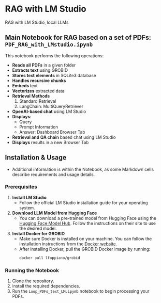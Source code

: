 # RAG with LM Studio
RAG with LM Studio, local LLMs
## Main Notebook for RAG based on a set of PDFs: `PDF_RAG_with_LMstudio.ipynb`
This notebook performs the following operations:
- **Reads all PDFs** in a given folder
- **Extracts text** using GROBID
- **Stores text elements** in SQLite3 database
- **Handles recursive chunks**
- **Embeds** text
- **Vectorizes** extracted data
- **Retrieval Methods**
  1. Standard Retrieval
  2. LangChain: MultiQueryRetriever
- **OpenAI-based chat** using LM Studio
- **Displays**:
  - Query
  - Prompt Information
  - Answer: Dashboard Browser Tab
- **Retrieval and QA chain** based chat using LM Studio
- **Displays** results in a new Browser Tab
## Installation & Usage
   - Additional information is within the Notebook, as some Markdown cells describe requirements and usage details.
### Prerequisites
1. **Install LM Studio**
   - Follow the official LM Studio installation guide for your operating system.
2. **Download LLM Model from Hugging Face**
   - You can download a pre-trained model from Hugging Face using the [Hugging Face Model Hub](https://huggingface.co/models). Follow the instructions on their site to use the desired model.
3. **Install Docker for GROBID**
   - Make sure Docker is installed on your machine. You can follow the installation instructions from the [Docker website](https://www.docker.com/get-started).
   - After installing Docker, pull the GROBID Docker image by running:
     ```bash
     docker pull lfoppiano/grobid
     ```
### Running the Notebook
1. Clone the repository.
2. Install the required dependencies.
3. Run the `Loop_PDFs_text_LM.ipynb` notebook to begin processing your PDFs.
